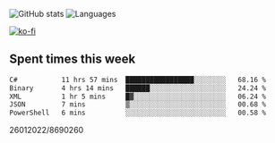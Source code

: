 ![GitHub stats](https://github-readme-stats.vercel.app/api?username=emipa606&theme=github_dark&show_icons=true) 
![Languages](https://github-readme-stats.vercel.app/api/top-langs/?username=emipa606&theme=github_dark&layout=compact)

[![ko-fi](https://ko-fi.com/img/githubbutton_sm.svg)](https://ko-fi.com/G2G55DDYD)

## Spent times this week
<!--START_SECTION:waka-->

```txt
C#           11 hrs 57 mins  █████████████████░░░░░░░░   68.16 %
Binary       4 hrs 14 mins   ██████░░░░░░░░░░░░░░░░░░░   24.24 %
XML          1 hr 5 mins     █▓░░░░░░░░░░░░░░░░░░░░░░░   06.24 %
JSON         7 mins          ▒░░░░░░░░░░░░░░░░░░░░░░░░   00.68 %
PowerShell   6 mins          ░░░░░░░░░░░░░░░░░░░░░░░░░   00.58 %
```

<!--END_SECTION:waka-->


26012022/8690260
